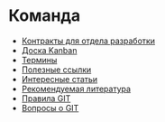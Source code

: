 Команда
===

* [Контракты для отдела разработки](dev-contract.md)
* [Доска Kanban](kanban.md)
* [Термины](terms.md)
* [Полезные ссылки](links.md)
* [Интересные статьи](favorite-article.md)
* [Рекомендуемая литература](recommended-literature.md)
* [Правила GIT](git.md)
* [Вопросы о GIT](git-faq.md)
